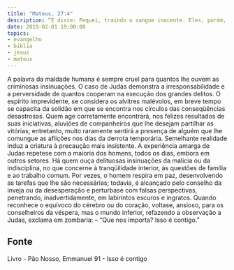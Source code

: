 ```yaml
---
title: "Mateus, 27:4"
description: “E disse: Pequei, traindo o sangue inocente. Eles, porém, responderam. Que nos importa? Isso é contigo.”
date: 2019-02-01 19:00:00
topics: 
- evangelho
- biblia
- jesus
- mateus
---
```


A palavra da maldade humana é sempre cruel para quantos lhe ouvem as
criminosas insinuações.
O caso de Judas demonstra a irresponsabilidade e a perversidade de quantos
cooperam na execução dos grandes delitos.
O espírito imprevidente, se considera os alvitres malévolos, em breve
tempo se capacita da solidão em que se encontra nos círculos das conseqüências
desastrosas.
Quem age corretamente encontrará, nos felizes resultados de suas
iniciativas, aluviões de companheiros que lhe desejam partilhar as vitórias;
entretanto, muito raramente sentirá a presença de alguém que lhe comungue as
aflições nos dias da derrota temporária.
Semelhante realidade induz a criatura à precaução mais insistente.
A experiência amarga de Judas repete­se com a maioria dos homens, todos
os dias, embora em outros setores.
Há quem ouça delituosas insinuações da malícia ou da indisciplina, no que
concerne à tranqüilidade interior, às questões de família e ao trabalho comum. Por
vezes, o homem respira em paz, desenvolvendo as tarefas que lhe são necessárias;
todavia, é alcançado pelo conselho da inveja ou da desesperação e perturba­se com
falsas perspectivas, penetrando, inadvertidamente, em labirintos escuros e ingratos.
Quando reconhece o equívoco do cérebro ou do coração, volta­se, ansioso, para os
conselheiros da véspera, mas o mundo inferior, refazendo a observação a Judas,
exclama em zombaria: – “Que nos importa? Isso é contigo.”




## Fonte
Livro - Pão Nosso, Emmanuel
91 - Isso é contigo
